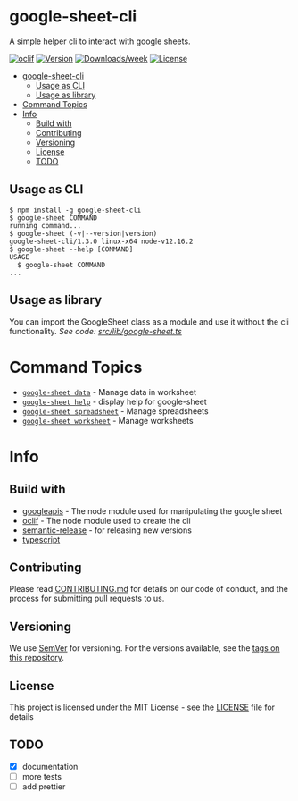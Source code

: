 # google-sheet-cli

A simple helper cli to interact with google sheets.

[![oclif](https://img.shields.io/badge/cli-oclif-brightgreen.svg)](https://oclif.io)
[![Version](https://img.shields.io/npm/v/google-sheet-cli.svg)](https://npmjs.org/package/google-sheet-cli)
[![Downloads/week](https://img.shields.io/npm/dw/google-sheet-cli.svg)](https://npmjs.org/package/google-sheet-cli)
[![License](https://img.shields.io/npm/l/google-sheet-cli.svg)](https://github.com/jroehl/google-sheet-cli/blob/master/package.json)

- [google-sheet-cli](#google-sheet-cli)
  - [Usage as CLI](#usage-as-cli)
  - [Usage as library](#usage-as-library)
- [Command Topics](#command-topics)
- [Info](#info)
  - [Build with](#build-with)
  - [Contributing](#contributing)
  - [Versioning](#versioning)
  - [License](#license)
  - [TODO](#todo)

## Usage as CLI
<!-- usage -->
```sh-session
$ npm install -g google-sheet-cli
$ google-sheet COMMAND
running command...
$ google-sheet (-v|--version|version)
google-sheet-cli/1.3.0 linux-x64 node-v12.16.2
$ google-sheet --help [COMMAND]
USAGE
  $ google-sheet COMMAND
...
```
<!-- usagestop -->

## Usage as library

You can import the GoogleSheet class as a module and use it without the cli functionality.
_See code: [src/lib/google-sheet.ts](https://github.com/jroehl/google-sheet-cli/blob/master/src/lib/google-sheet.ts)_

<!-- commands -->
# Command Topics

* [`google-sheet data`](docs/data.md) - Manage data in worksheet
* [`google-sheet help`](docs/help.md) - display help for google-sheet
* [`google-sheet spreadsheet`](docs/spreadsheet.md) - Manage spreadsheets
* [`google-sheet worksheet`](docs/worksheet.md) - Manage worksheets

<!-- commandsstop -->

# Info

## Build with

- [googleapis](https://github.com/googleapis/googleapis) - The node module used for manipulating the google sheet
- [oclif](https://oclif.io) - The node module used to create the cli
- [semantic-release](https://github.com/semantic-release/semantic-release) - for releasing new versions
- [typescript](https://www.typescriptlang.org)

## Contributing

Please read [CONTRIBUTING.md](CONTRIBUTING.md) for details on our code of conduct, and the process for submitting pull requests to us.

## Versioning

We use [SemVer](http://semver.org/) for versioning. For the versions available, see the [tags on this repository](https://github.com/your/project/tags).

## License

This project is licensed under the MIT License - see the [LICENSE](LICENSE) file for details

## TODO

- [x] documentation
- [ ] more tests
- [ ] add prettier
